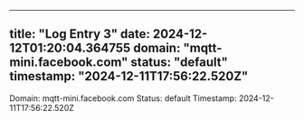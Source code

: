 
---
title: "Log Entry 3"
date: 2024-12-12T01:20:04.364755
domain: "mqtt-mini.facebook.com"
status: "default"
timestamp: "2024-12-11T17:56:22.520Z"
---

Domain: mqtt-mini.facebook.com
Status: default
Timestamp: 2024-12-11T17:56:22.520Z
